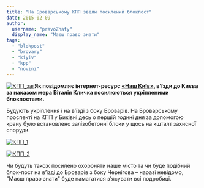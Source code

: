 ```yaml
---
title: "На Броварському КПП звели посилений блокпост"
date: 2015-02-09
author: 
  username: "pravoZnaty"
  display_name: "Маєш право знати"
tags: 
  - "blokpost"
  - "brovary"
  - "kiyiv"
  - "kpp"
  - "novini"
---
```


[![КПП_заг](https://mpz.brovary.org/wp-content/uploads/2015/02/KPP_zag.jpg)](https://mpz.brovary.org/wp-content/uploads/2015/02/KPP_zag.jpg)**Як повідомляє інтернет-ресурс [«Наш Київ»](http://nashkiev.ua/zhurnal/novosti/pod-kievom-stroyat-novyy-usilennyy-blokpost-foto.html), в’їзди до Києва за наказом мера Віталія Кличка посилюються укріпленими блокпостами.**

Будують укріплення і на в’їзді з боку Броварів. На Броварському проспекті на КПП у Биківні десь о першій годині дня за допомогою крану було встановлено залізобетонні блоки у щось на кшталт захисної споруди.

[![КПП_1](https://mpz.brovary.org/wp-content/uploads/2015/02/KPP_1.jpg)](https://mpz.brovary.org/wp-content/uploads/2015/02/KPP_1.jpg)

[![КПП_2](https://mpz.brovary.org/wp-content/uploads/2015/02/KPP_2.jpg)](https://mpz.brovary.org/wp-content/uploads/2015/02/KPP_2.jpg)

Чи будуть також посилено охороняти наше місто та чи буде подібний блок-пост на в’їзді до Броварів з боку Чернігова – наразі невідомо, "Маєш право знати" буде намагатися з'ясувати всі подробиці.
